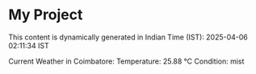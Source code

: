 # My Project

This content is dynamically generated in Indian Time (IST): 2025-04-06 02:11:34 IST


Current Weather in Coimbatore:
Temperature: 25.88 °C
Condition: mist
